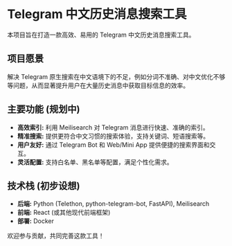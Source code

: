 # Telegram 中文历史消息搜索工具

本项目旨在打造一款高效、易用的 Telegram 中文历史消息搜索工具。

## 项目愿景

解决 Telegram 原生搜索在中文语境下的不足，例如分词不准确、对中文优化不够等问题，从而显著提升用户在大量历史消息中获取目标信息的效率。

## 主要功能 (规划中)

*   **高效索引:** 利用 Meilisearch 对 Telegram 消息进行快速、准确的索引。
*   **精准搜索:** 提供更符合中文习惯的搜索体验，支持关键词、短语搜索等。
*   **用户友好:** 通过 Telegram Bot 和 Web/Mini App 提供便捷的搜索界面和交互。
*   **灵活配置:** 支持白名单、黑名单等配置，满足个性化需求。

## 技术栈 (初步设想)

*   **后端:** Python (Telethon, python-telegram-bot, FastAPI), Meilisearch
*   **前端:** React (或其他现代前端框架)
*   **部署:** Docker

欢迎参与贡献，共同完善这款工具！